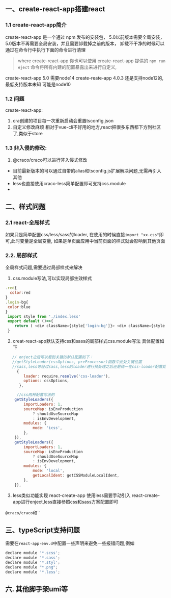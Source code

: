 ## 一、create-react-app搭建react
### 1.1 create-react-app简介
create-react-app 是一个通过 npm 发布的安装包，
5.0以前版本需要全局安装，5.0版本不再需要全局安装，并且需要卸载掉之前的版本，
卸载不干净的时候可以通过在命令行中执行下面的命令进行清理
>where create-react-app
你也可以使用 create-react-app 提供的 `npm run eject` 命令将所有内建的配置暴露出来进行自定义,


create-react-app 5.0 需要node14
create-reate-app 4.0.3 还是支持node12的,最低支持版本未知 可能是node10

### 1.2 问题
create-react-app:
1. cra创建的项目每一次重新启动会重置tsconfig.json
2. 自定义修改麻烦
   相对于vue-cli不好用的地方,react把很多东西都下方到社区了,类似于store


### 1.3 非入侵的修改:
1. @craco/craco可以进行非入侵式修改
* 目前最新版本的可以通过自带的alias和tsconfig.js扩展解决问题,无需再引入其他
* less也直接使用craco-less简单配置即可支持css.module
* 



## 二、样式问题
### 2.1 react-全局样式
   如果只是简单配置css/less/sass的loader,
   在使用的时候直接`import "xx.css"`即可,此时变量是全局变量,
   如果是单页面应用中当前页面的样式就会影响到其他页面
 
   
### 2.2. 局部样式
全局样式问题,需要通过局部样式来解决
1.  css.module写法,可以实现局部生效样式
````javascript
.red{
  color:red
}
.login-bg{
 color:blue
}
 import style from './index.less'
 export default ()=>{
    return ( <div className={style['login-bg']}> <div className={style.red}></div></div>)
 }
````

2. creat-react-app默认支持css和sass的局部样式css.module写法
具体配置如下
```javascript
   // enject之后可以看到关键的默认配置如下：
   //getStyleLoader(cssOptions, preProcessor)函数中此处关键位置
   //sass,less等经过sass,less的loader进行预处理之后还是统一在css-loader配置处生效
     {
        loader: require.resolve('css-loader'),
        options: cssOptions,
      },

     //css两种配置写法的
    getStyleLoaders({
        importLoaders: 1,
        sourceMap: isEnvProduction
            ? shouldUseSourceMap
            : isEnvDevelopment,
        modules: {
            mode: 'icss',
        },
    }),
    getStyleLoaders({
        importLoaders: 1,
        sourceMap: isEnvProduction
            ? shouldUseSourceMap
            : isEnvDevelopment,
        modules: {
            mode: 'local',
            getLocalIdent: getCSSModuleLocalIdent,
        },
    }),
```
3. less类似功能实现
react-create-app 使用less需要手动引入
react-create-app进行enject,less直接参照css和sass方案配置即可

`@craco/craco`和``


## 三、typeScript支持问题

需要在`react-app-env.d`中配置一些声明来避免一些报错问题,例如
```javascript
declare module '*.scss';
declare module '*.sass';
declare module '*.styl';
declare module "*.png";
declare module '*.less';
```




## 六. 其他脚手架umi等
